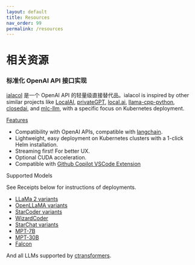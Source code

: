 ```yaml
---
layout: default
title: Resources
nav_order: 99
permalink: /resources
---
```


# 相关资源

### 标准化 OpenAI API 接口实现

[ialacol](https://github.com/chenhunghan/ialacol) 是一个 OpenAI API 的轻量级直接替代品。ialacol is inspired by other
similar projects
like [LocalAI](https://github.com/go-skynet/LocalAI), [privateGPT](https://github.com/imartinez/privateGPT), [local.ai](https://github.com/louisgv/local.ai), [llama-cpp-python](https://github.com/abetlen/llama-cpp-python), [closedai](https://github.com/closedai-project/closedai),
and [mlc-llm](https://github.com/mlc-ai/mlc-llm), with a specific focus on Kubernetes deployment.

[Features](https://github.com/chenhunghan/ialacol?tab=readme-ov-file#features)

*   Compatibility with OpenAI APIs, compatible with [langchain](https://github.com/hwchase17/langchain).
*   Lightweight, easy deployment on Kubernetes clusters with a 1-click Helm installation.
*   Streaming first! For better UX.
*   Optional CUDA acceleration.
*   Compatible with [Github Copilot VSCode Extension](https://marketplace.visualstudio.com/items?itemName=GitHub.copilot)

Supported Models

See Receipts below for instructions of deployments.

*   [LLaMa 2 variants](https://huggingface.co/meta-llama)
*   [OpenLLaMA variants](https://github.com/openlm-research/open_llama)
*   [StarCoder variants](https://huggingface.co/bigcode/starcoder)
*   [WizardCoder](https://huggingface.co/WizardLM/WizardCoder-15B-V1.0)
*   [StarChat variants](https://huggingface.co/HuggingFaceH4/starchat-beta)
*   [MPT-7B](https://www.mosaicml.com/blog/mpt-7b)
*   [MPT-30B](https://huggingface.co/mosaicml/mpt-30b)
*   [Falcon](https://falconllm.tii.ae/)

And all LLMs supported by [ctransformers](https://github.com/marella/ctransformers/tree/main/models/llms).
